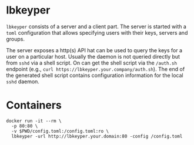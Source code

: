 # lbkeyper

`lbkeyper` consists of a server and a client part. The server is started with a `toml` configuration that
allows specifying users with their keys, servers and groups.

The server exposes a http(s) API hat can be used to query the keys for a user on a particular host. Usually
the daemon is not queried directly but from `sshd` via a shell script. On can get the shell script via the
`/auth.sh` endpoint (e.g., `curl https://lbkeyper.your.company/auth.sh`). The end of the generated shell
script contains configuration information for the local `sshd` daemon.

# Containers

```
docker run -it --rm \
  -p 80:80 \
  -v $PWD/config.toml:/config.toml:ro \
  lbkeyper -url http://lbkeyper.your.domain:80 -config /config.toml
```
